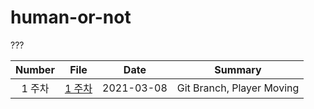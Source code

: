 # human-or-not

???

| Number |              File               |    Date    |          Summary          |
| :----: | :-----------------------------: | :--------: | :-----------------------: |
| 1 주차 | [1 주차](/doc/2021-03-08_14.md) | 2021-03-08 | Git Branch, Player Moving |
